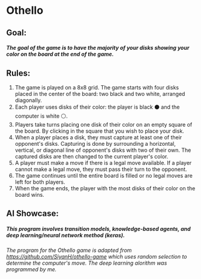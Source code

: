 ﻿# Othello

## Goal:
##### The goal of the game is to have the majority of your disks showing your color on the board at the end of the game.

## Rules:
1. The game is played on a 8x8 grid. The game starts with four disks placed in the center of the board: two black and two white, arranged diagonally.
2. Each player uses disks of their color: the player is black ⚫ and the computer is white ⚪.
3. Players take turns placing one disk of their color on an empty square of the board. By clicking in the square that you wish to place your disk. 
4. When a player places a disk, they must capture at least one of their opponent's disks. Capturing is done by surrounding a horizontal, vertical, or diagonal line of opponent's disks with two of their own. The captured disks are then changed to the current player's color.
5. A player must make a move if there is a legal move available. If a player cannot make a legal move, they must pass their turn to the opponent.
6. The game continues until the entire board is filled or no legal moves are left for both players.
7. When the game ends, the player with the most disks of their color on the board wins.

## AI Showcase:
##### This program involves transition models, knowledge-based agents, and deep learning/neural network method (keras). 

###### The program for the Othello game is adapted from <https://github.com/SiyanH/othello-game> which uses random selection to determine the computer's move. The deep learning alorithm was programmed by me. 